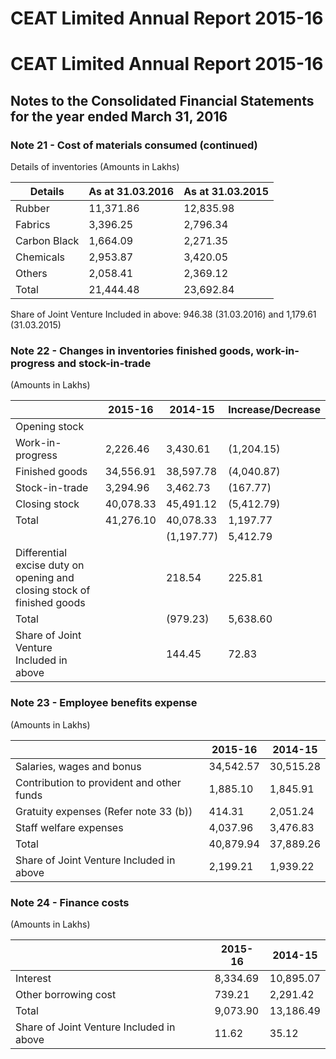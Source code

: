 # CEAT Limited Annual Report 2015-16

# CEAT Limited Annual Report 2015-16

## Notes to the Consolidated Financial Statements for the year ended March 31, 2016

### Note 21 - Cost of materials consumed (continued)

Details of inventories (Amounts in Lakhs)

|Details|As at 31.03.2016|As at 31.03.2015|
|---|---|---|
|Rubber|11,371.86|12,835.98|
|Fabrics|3,396.25|2,796.34|
|Carbon Black|1,664.09|2,271.35|
|Chemicals|2,953.87|3,420.05|
|Others|2,058.41|2,369.12|
|Total|21,444.48|23,692.84|

Share of Joint Venture Included in above: 946.38 (31.03.2016) and 1,179.61 (31.03.2015)

### Note 22 - Changes in inventories finished goods, work-in-progress and stock-in-trade

(Amounts in Lakhs)

| |2015-16|2014-15|Increase/Decrease|
|---|---|---|---|
|Opening stock| | | |
|Work-in-progress|2,226.46|3,430.61|(1,204.15)|
|Finished goods|34,556.91|38,597.78|(4,040.87)|
|Stock-in-trade|3,294.96|3,462.73|(167.77)|
|Closing stock|40,078.33|45,491.12|(5,412.79)|
|Total|41,276.10|40,078.33|1,197.77|
| | |(1,197.77)|5,412.79|
|Differential excise duty on opening and closing stock of finished goods| |218.54|225.81|
|Total| |(979.23)|5,638.60|
|Share of Joint Venture Included in above| |144.45|72.83|

### Note 23 - Employee benefits expense

(Amounts in Lakhs)

| |2015-16|2014-15|
|---|---|---|
|Salaries, wages and bonus|34,542.57|30,515.28|
|Contribution to provident and other funds|1,885.10|1,845.91|
|Gratuity expenses (Refer note 33 (b))|414.31|2,051.24|
|Staff welfare expenses|4,037.96|3,476.83|
|Total|40,879.94|37,889.26|
|Share of Joint Venture Included in above|2,199.21|1,939.22|

### Note 24 - Finance costs

(Amounts in Lakhs)

| |2015-16|2014-15|
|---|---|---|
|Interest|8,334.69|10,895.07|
|Other borrowing cost|739.21|2,291.42|
|Total|9,073.90|13,186.49|
|Share of Joint Venture Included in above|11.62|35.12|